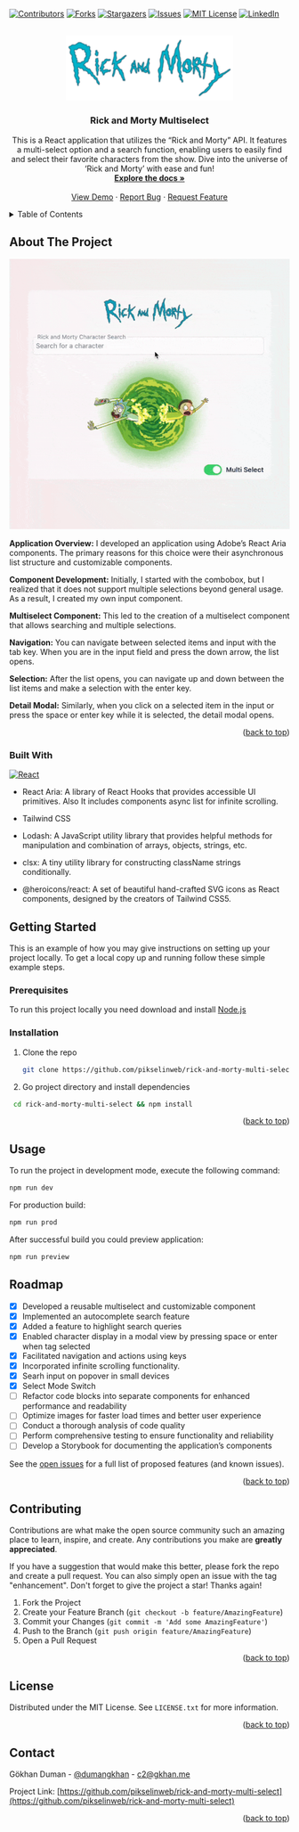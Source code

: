 <a name="readme-top"></a>

[![Contributors][contributors-shield]][contributors-url]
[![Forks][forks-shield]][forks-url]
[![Stargazers][stars-shield]][stars-url]
[![Issues][issues-shield]][issues-url]
[![MIT License][license-shield]][license-url]
[![LinkedIn][linkedin-shield]][linkedin-url]

<!-- PROJECT LOGO -->
<br />
<div align="center">
  <a href="https://github.com/pikselinweb/rick-and-morty-multi-select">
    <img src="public/rickandmorty.png" alt="Logo" width="300" height="auto">
  </a>

<h3 align="center">Rick and Morty Multiselect</h3>

  <p align="center">
   This is a React application that utilizes the “Rick and Morty” API. It features a multi-select option and a search function, enabling users to easily find and select their favorite characters from the show. Dive into the universe of ‘Rick and Morty’ with ease and fun!
    <br />
    <a href="https://github.com/pikselinweb/rick-and-morty-multi-select"><strong>Explore the docs »</strong></a>
    <br />
    <br />
    <a href="https://rick-and-morty-multi-select-nine.vercel.app/">View Demo</a>
    ·
    <a href="https://github.com/pikselinweb/rick-and-morty-multi-select/issues">Report Bug</a>
    ·
    <a href="https://github.com/pikselinweb/rick-and-morty-multi-select/issues">Request Feature</a>
  </p>
</div>

<!-- TABLE OF CONTENTS -->
<details>
  <summary>Table of Contents</summary>
  <ol>
    <li>
      <a href="#about-the-project">About The Project</a>
      <ul>
        <li><a href="#built-with">Built With</a></li>
      </ul>
    </li>
    <li>
      <a href="#getting-started">Getting Started</a>
      <ul>
        <li><a href="#prerequisites">Prerequisites</a></li>
        <li><a href="#installation">Installation</a></li>
      </ul>
    </li>
    <li><a href="#usage">Usage</a></li>
    <li><a href="#roadmap">Roadmap</a></li>
    <li><a href="#contributing">Contributing</a></li>
    <li><a href="#license">License</a></li>
    <li><a href="#contact">Contact</a></li>
  </ol>
</details>

<!-- ABOUT THE PROJECT -->

## About The Project

[![Rick and Morty Multiselect][product-screenshot]](https://rick-and-morty-multi-select-nine.vercel.app/)

**Application Overview:** I developed an application using Adobe’s React Aria components. The primary reasons for this choice were their asynchronous list structure and customizable components.

**Component Development:** Initially, I started with the combobox, but I realized that it does not support multiple selections beyond general usage. As a result, I created my own input component.

**Multiselect Component:** This led to the creation of a multiselect component that allows searching and multiple selections.

**Navigation:** You can navigate between selected items and input with the tab key. When you are in the input field and press the down arrow, the list opens.

**Selection:** After the list opens, you can navigate up and down between the list items and make a selection with the enter key.

**Detail Modal:** Similarly, when you click on a selected item in the input or press the space or enter key while it is selected, the detail modal opens.

<p align="right">(<a href="#readme-top">back to top</a>)</p>

### Built With

[![React][React.js]][React-url]

-   React Aria: A library of React Hooks that provides accessible UI primitives. Also It includes components async list for infinite scrolling.

-   Tailwind CSS

-   Lodash: A JavaScript utility library that provides helpful methods for manipulation and combination of arrays, objects, strings, etc.

-   clsx: A tiny utility library for constructing className strings conditionally.
-   @heroicons/react: A set of beautiful hand-crafted SVG icons as React components, designed by the creators of Tailwind CSS5.

<!-- GETTING STARTED -->

## Getting Started

This is an example of how you may give instructions on setting up your project locally.
To get a local copy up and running follow these simple example steps.

### Prerequisites

To run this project locally you need download and install <a href="https://nodejs.org/en/download">Node.js</a>

### Installation

1. Clone the repo
    ```sh
    git clone https://github.com/pikselinweb/rick-and-morty-multi-select.git
    ```
2. Go project directory and install dependencies

```sh
 cd rick-and-morty-multi-select && npm install
```

<p align="right">(<a href="#readme-top">back to top</a>)</p>

<!-- USAGE EXAMPLES -->

## Usage

To run the project in development mode, execute the following command:

```sh
npm run dev
```

For production build:

```sh
npm run prod
```

After successful build you could preview application:

```sh
npm run preview
```

 <!-- ROADMAP -->

## Roadmap

-   [X] Developed a reusable multiselect and customizable component
-   [X] Implemented an autocomplete search feature
-   [X] Added a feature to highlight search queries
-   [X] Enabled character display in a modal view by pressing space or enter when tag selected
-   [X] Facilitated navigation and actions using keys
-   [X] Incorporated infinite scrolling functionality.
-   [X] Searh input on popover in small devices
-   [X] Select Mode Switch
-   [ ] Refactor code blocks into separate components for enhanced performance and readability
-   [ ] Optimize images for faster load times and better user experience
-   [ ] Conduct a thorough analysis of code quality
-   [ ] Perform comprehensive testing to ensure functionality and reliability
-   [ ] Develop a Storybook for documenting the application’s components

See the [open issues](https://github.com/pikselinweb/rick-and-morty-multi-select/issues) for a full list of proposed features (and known issues).

<p align="right">(<a href="#readme-top">back to top</a>)</p>

<!-- CONTRIBUTING -->

## Contributing

Contributions are what make the open source community such an amazing place to learn, inspire, and create. Any contributions you make are **greatly appreciated**.

If you have a suggestion that would make this better, please fork the repo and create a pull request. You can also simply open an issue with the tag "enhancement".
Don't forget to give the project a star! Thanks again!

1. Fork the Project
2. Create your Feature Branch (`git checkout -b feature/AmazingFeature`)
3. Commit your Changes (`git commit -m 'Add some AmazingFeature'`)
4. Push to the Branch (`git push origin feature/AmazingFeature`)
5. Open a Pull Request

<p align="right">(<a href="#readme-top">back to top</a>)</p>

<!-- LICENSE -->

## License

Distributed under the MIT License. See `LICENSE.txt` for more information.

<p align="right">(<a href="#readme-top">back to top</a>)</p>

<!-- CONTACT -->

## Contact

Gökhan Duman - [@dumangkhan](https://twitter.com/dumangkhan) - c2@gkhan.me

Project Link: [https://github.com/pikselinweb/rick-and-morty-multi-select](https://github.com/pikselinweb/rick-and-morty-multi-select)

<p align="right">(<a href="#readme-top">back to top</a>)</p>

[contributors-shield]: https://img.shields.io/github/contributors/pikselinweb/rick-and-morty-multi-select.svg?style=for-the-badge
[contributors-url]: https://github.com/pikselinweb/rick-and-morty-multi-select/graphs/contributors
[forks-shield]: https://img.shields.io/github/forks/pikselinweb/rick-and-morty-multi-select.svg?style=for-the-badge
[forks-url]: https://github.com/pikselinweb/rick-and-morty-multi-select/network/members
[stars-shield]: https://img.shields.io/github/stars/pikselinweb/rick-and-morty-multi-select.svg?style=for-the-badge
[stars-url]: https://github.com/pikselinweb/rick-and-morty-multi-select/stargazers
[issues-shield]: https://img.shields.io/github/issues/pikselinweb/rick-and-morty-multi-select.svg?style=for-the-badge
[issues-url]: https://github.com/pikselinweb/rick-and-morty-multi-select/issues
[license-shield]: https://img.shields.io/github/license/pikselinweb/rick-and-morty-multi-select.svg?style=for-the-badge
[license-url]: https://github.com/pikselinweb/rick-and-morty-multi-select/blob/main/LICENSE.txt
[linkedin-shield]: https://img.shields.io/badge/-LinkedIn-black.svg?style=for-the-badge&logo=linkedin&colorB=555
[linkedin-url]: https://www.linkedin.com/in/gkhanduman/
[React.js]: https://img.shields.io/badge/React-20232A?style=for-the-badge&logo=react&logoColor=61DAFB
[React-url]: https://reactjs.org/
[product-screenshot]: public/rick-and-morty.gif